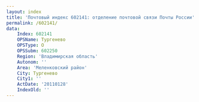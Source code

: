```yaml
---
layout: index
title: 'Почтовый индекс 602141: отделение почтовой связи Почты России'
permalink: /602141/
data:
    Index: 602141
    OPSName: Тургенево
    OPSType: О
    OPSSubm: 602250
    Region: 'Владимирская область'
    Autonom: ''
    Area: 'Меленковский район'
    City: Тургенево
    City1: ''
    ActDate: '20110128'
    IndexOld: ''
---
```

